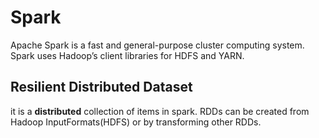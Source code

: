 # Spark

Apache Spark is a fast and general-purpose cluster computing system.
Spark uses Hadoop’s client libraries for HDFS and YARN.


## Resilient Distributed Dataset

it is a **distributed** collection of items in spark. 
RDDs can be created from Hadoop InputFormats(HDFS) or by transforming other RDDs.